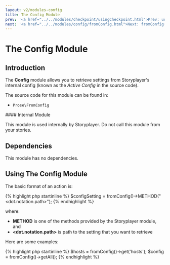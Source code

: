 ```yaml
---
layout: v2/modules-config
title: The Config Module
prev: '<a href="../../modules/checkpoint/usingCheckpoint.html">Prev: usingCheckpoint()</a>'
next: '<a href="../../modules/config/fromConfig.html">Next: fromConfig()</a>'
---
```


# The Config Module

## Introduction

The __Config__ module allows you to retrieve settings from Storyplayer's internal config (known as the _Active Config_ in the source code).

The source code for this module can be found in:

* `Prose\FromConfig`

<div class="callout warning" markdown="1">
#### Internal Module

This module is used internally by Storyplayer. Do not call this module from your stories.
</div>

## Dependencies

This module has no dependencies.

## Using The Config Module

The basic format of an action is:

{% highlight php startinline %}
$configSetting = fromConfig()->METHOD("<dot.notation.path>");
{% endhighlight %}

where:

* __METHOD__ is one of the methods provided by the Storyplayer module, and
* __&lt;dot.notation.path&gt;__ is path to the setting that you want to retrieve

Here are some examples:

{% highlight php startinline %}
$hosts  = fromConfig()->get('hosts');
$config = fromConfig()->getAll();
{% endhighlight %}
